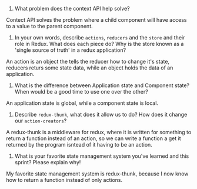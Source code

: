 1. What problem does the context API help solve?

Contect API solves the problem where a child component will have access to a value to the parent component.

1. In your own words, describe `actions`, `reducers` and the `store` and their role in Redux. What does each piece do? Why is the store known as a 'single source of truth' in a redux application?

An action is an object the tells the reducer how to change it's state, reducers returs some state data, while an object holds the data of an application.

1. What is the difference between Application state and Component state? When would be a good time to use one over the other?

An application state is global, while a component state is local. 

1. Describe `redux-thunk`, what does it allow us to do? How does it change our `action-creators`?

A redux-thunk is a middleware for redux, where it is written for something to return a function instead of an action, so we can write a function a get it returned by the program isntead of it having to be an action.

1. What is your favorite state management system you've learned and this sprint? Please explain why!

My favorite state management system is redux-thunk, because I now know how to return a function instead of only actions.
